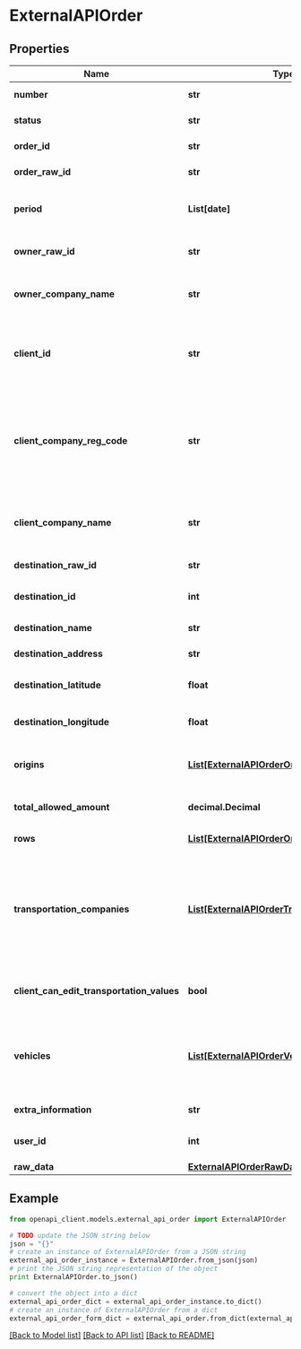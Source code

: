 # ExternalAPIOrder


## Properties
Name | Type | Description | Notes
------------ | ------------- | ------------- | -------------
**number** | **str** | Order number. | [optional] [readonly] 
**status** | **str** | The status of the order. | [optional] [readonly] 
**order_id** | **str** | Order id (in your system). | 
**order_raw_id** | **str** | Order raw id. | [optional] [readonly] 
**period** | **List[date]** | The date range when the order is active. | 
**owner_raw_id** | **str** | Raw id of the owner company. | [optional] [readonly] 
**owner_company_name** | **str** | Name of the company who owns the order. | [optional] [readonly] 
**client_id** | **str** | The company id (in your system) for whom the order is created for. | [optional] 
**client_company_reg_code** | **str** | The company reg code for whom the order is created for. Used as raw id to match the company, if it exists. | [optional] 
**client_company_name** | **str** | Name of the company for whom the order is created for. | [optional] 
**destination_raw_id** | **str** | Destination raw id. | [optional] 
**destination_id** | **int** | Destination id (in your system). | [optional] 
**destination_name** | **str** | Destination name. | [optional] 
**destination_address** | **str** | Destination address. | [optional] 
**destination_latitude** | **float** | Destination location - latitude. | [optional] 
**destination_longitude** | **float** | Destination location - longitude. | [optional] 
**origins** | [**List[ExternalAPIOrderOrigin]**](ExternalAPIOrderOrigin.md) | The origins for which the order is created for. | [optional] 
**total_allowed_amount** | **decimal.Decimal** | Total allowed amount in tonnes. | [optional] 
**rows** | [**List[ExternalAPIOrderOriginsAssortments]**](ExternalAPIOrderOriginsAssortments.md) | Origin&#39;s assortments. | [optional] 
**transportation_companies** | [**List[ExternalAPIOrderTransportCompanies]**](ExternalAPIOrderTransportCompanies.md) | The transportation companies the client is using for transporting assortments from origins to destination. | [optional] 
**client_can_edit_transportation_values** | **bool** | Client can edit transportation values. | [optional] 
**vehicles** | [**List[ExternalAPIOrderVehicles]**](ExternalAPIOrderVehicles.md) | The vehicles that the transportation companies are allowed to use for this order. | [optional] 
**extra_information** | **str** | Extra information. | [optional] 
**user_id** | **int** | User who created this order. | 
**raw_data** | [**ExternalAPIOrderRawData**](ExternalAPIOrderRawData.md) |  | [optional] 

## Example

```python
from openapi_client.models.external_api_order import ExternalAPIOrder

# TODO update the JSON string below
json = "{}"
# create an instance of ExternalAPIOrder from a JSON string
external_api_order_instance = ExternalAPIOrder.from_json(json)
# print the JSON string representation of the object
print ExternalAPIOrder.to_json()

# convert the object into a dict
external_api_order_dict = external_api_order_instance.to_dict()
# create an instance of ExternalAPIOrder from a dict
external_api_order_form_dict = external_api_order.from_dict(external_api_order_dict)
```
[[Back to Model list]](../README.md#documentation-for-models) [[Back to API list]](../README.md#documentation-for-api-endpoints) [[Back to README]](../README.md)



